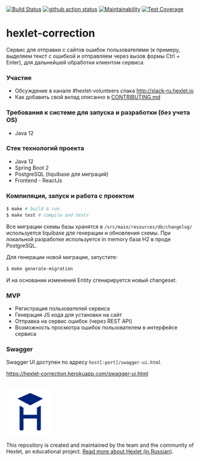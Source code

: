 [![Build Status](https://travis-ci.com/Hexlet/hexlet-correction.svg?branch=master)](https://travis-ci.com/Hexlet/hexlet-correction)
[![github action status](https://github.com/Hexlet/hexlet-correction/workflows/Java%20Test/badge.svg)](https://actions-badge.atrox.dev/hexlet/hexlet-correction/goto)
[![Maintainability](https://api.codeclimate.com/v1/badges/adb867526033eca72d49/maintainability)](https://codeclimate.com/github/Hexlet/hexlet-correction/maintainability)
[![Test Coverage](https://api.codeclimate.com/v1/badges/adb867526033eca72d49/test_coverage)](https://codeclimate.com/github/Hexlet/hexlet-correction/test_coverage)

# hexlet-correction

Сервис для отправки с сайтов ошибок пользователями (к примеру, выделяем текст с ошибкой и отправляем через вызов формы Ctrl + Enter), для дальнейшей обработки клиентом сервиса.

### Участие

* Обсуждение в канале #hexlet-volunteers слака http://slack-ru.hexlet.io
* Как добавить свой вклад описанно в [CONTRIBUTING.md](CONTRIBUTING.md)

### Требования к системе для запуска и разработки (без учета OS)

* Java 12

### Стек технологий проекта

* Java 12
* Spring Boot 2
* PostgreSQL (liquibase для миграций)
* Frontend - ReactJs

### Компиляция, запуск и работа с проектом

```bash
$ make # build & run
$ make test # compile and tests
```
Все миграции схемы базы хранятся в `/src/main/resources/db/changelog/` используется liquibase для генерации и обновления схемы.
При локальной разработке используется in memory база H2 в проде PostgreSQL.

Для генерации новой миграции, запустите:

```bash
$ make generate-migration
```
И на основании изменений Entity сгенирируется новый changeset.

### MVP

* Регистрация пользователей сервиса
* Генерация JS кода для установки на сайт
* Отправка на сервис ошибок (через REST API)
* Возможность просмотра ошибок пользователем в интерфейсе сервиса

### Swagger

Swagger UI доступен по адресу `host[:port]/swagger-ui.html`

https://hexlet-correction.herokuapp.com/swagger-ui.html

##
[![Hexlet Ltd. logo](https://raw.githubusercontent.com/Hexlet/hexletguides.github.io/master/images/hexlet_logo128.png)](https://ru.hexlet.io/pages/about?utm_source=github&utm_medium=link&utm_campaign=exercises-java)

This repository is created and maintained by the team and the community of Hexlet, an educational project. [Read more about Hexlet (in Russian)](https://ru.hexlet.io/pages/about?utm_source=github&utm_medium=link&utm_campaign=exercises-java).
##
